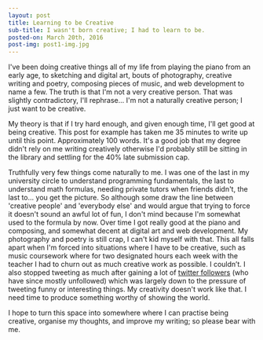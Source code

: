 ```yaml
---
layout: post
title: Learning to be Creative
sub-title: I wasn't born creative; I had to learn to be. 
posted-on: March 20th, 2016
post-img: post1-img.jpg
---
```

I've been doing creative things all of my life from playing the piano from an early age, to sketching and digital art, bouts of photography, creative writing and poetry, composing pieces of music, and web development to name a few. The truth is that I'm not a very creative person. That was slightly contradictory, I'll rephrase... I'm not a naturally creative person; I just want to be creative.

My theory is that if I try hard enough, and given enough time, I'll get good at being creative. This post for example has taken me 35 minutes to write up until this point. Approximately 100 words. It's a good job that my degree didn't rely on me writing creatively otherwise I'd probably still be sitting in the library and settling for the 40% late submission cap. 

Truthfully very few things come naturally to me. I was one of the last in my university circle to understand programming fundamentals, the last to understand math formulas, needing private tutors when friends didn't, the last to... you get the picture. So although some draw the line between 'creative people' and 'everybody else' and would argue that trying to force it doesn't sound an awful lot of fun, I don't mind because I'm somewhat used to the formula by now. Over time I got really good at the piano and composing, and somewhat decent at digital art and web development. My photography and poetry is still crap, I can't kid myself with that. This all falls apart when I'm forced into situations where I have to be creative, such as music coursework where for two designated hours each week with the teacher I had to churn out as much creative work as possible. I couldn’t. I also stopped tweeting as much after gaining a lot of [twitter followers](https://twitter.com/smittey) (who have since mostly unfollowed) which was largely down to the pressure of tweeting funny or interesting things. My creativity doesn't work like that. I need time to produce something worthy of showing the world.

I hope to turn this space into somewhere where I can practise being creative, organise my thoughts, and improve my writing; so please bear with me.